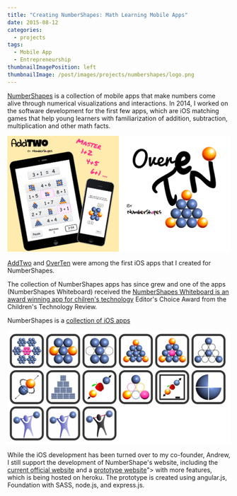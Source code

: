 ```yaml
---
title: "Creating NumberShapes: Math Learning Mobile Apps"
date: 2015-08-12
categories:
  - projects
tags:
  - Mobile App
  - Entrepreneurship
thumbnailImagePosition: left
thumbnailImage: /post/images/projects/numbershapes/logo.png
---
```


[NumberShapes](http://number-shapes.com) is a collection of mobile apps that make numbers come alive through numerical visualizations and interactions. In 2014, I worked on the software development for the first few apps, which are iOS matching games that help young learners with familiarization of addition, subtraction, multiplication and other math facts.

<!--more-->

![NumberShapes](/post/images/projects/numbershapes/promo.png)

[AddTwo](http://www.148apps.com/app/913355047/) and [OverTen](http://www.148apps.com/app/913457693/) were among the first iOS apps that I created for NumberShapes.

The collection of NumberShapes apps has since grew and one of the apps (NumberShapes Whiteboard) received the [NumberShapes Whiteboard is an award winning app for chilren's technology](https://www.youtube.com/watch?v=s8buAFObSpI) Editor's Choice Award from the Children's Technology Review</a>.

NumberShapes is a [collection of iOS apps](https://itunes.apple.com/us/developer/numbershapes-llc/id909512758)

![NumberShapes App Collection](/post/images/projects/numbershapes/app-collection.png)

While the iOS development has been turned over to my co-founder, Andrew, I still support the development of NumberShape's website, including the [current official website](http://number-shapes.com) and a [prototype website](http://number-shapes.herokuapp.com/#/)"> with more features, which is being hosted on heroku. The prototype is created using angular.js, Foundation with SASS, node.js, and express.js.
